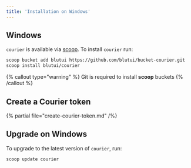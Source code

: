 ```yaml
---
title: 'Installation on Windows'
---
```


## Windows

`courier` is available via [scoop](https://scoop.sh/). To install `courier` run:

```bash
scoop bucket add blutui https://github.com/blutui/bucket-courier.git
scoop install blutui/courier
```

{% callout type="warning" %}
Git is required to install **scoop** buckets
{% /callout %}

## Create a Courier token

{% partial file="create-courier-token.md" /%}

## Upgrade on Windows

To upgrade to the latest version of `courier`, run:

```bash
scoop update courier
```
